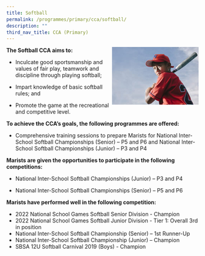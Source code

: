 ```yaml
---
title: Softball
permalink: /programmes/primary/cca/softball/
description: ""
third_nav_title: CCA (Primary)
---
```

<img align="right" src="/images/CCA/Primary/Softball_D1R0960.jpg" style="width:45%">

**The Softball CCA aims to:**

*   Inculcate good sportsmanship and values of fair play, teamwork and discipline through playing softball;  
    
*   Impart knowledge of basic softball rules; and  
    
*   Promote the game at the recreational and competitive level.

**To achieve the CCA’s goals, the following programmes are offered:**&nbsp;

*   Comprehensive training sessions to prepare Marists for National Inter-School Softball Championships (Senior) – P5 and P6 and National Inter-School Softball Championships (Junior) – P3 and P4

  

**Marists are given the opportunities to participate in the following competitions:**&nbsp;

*   National Inter-School Softball Championships (Junior) – P3 and P4  
    
*   National Inter-School Softball Championships (Senior) – P5 and P6  
    

**Marists have performed well in the following competition:**&nbsp;

*   2022 National School Games Softball Senior Division - Champion
*   2022 National School Games Softball&nbsp;Junior Division - Tier 1: Overall 3rd in position
*   National Inter-School Softball Championship (Senior) – 1st&nbsp;Runner-Up
*   National Inter-School Softball Championship (Junior) – Champion
*   SBSA 12U Softball Carnival 2019 (Boys) - Champion